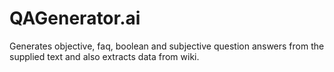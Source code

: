 # QAGenerator.ai
Generates objective, faq, boolean and subjective question answers from the supplied text and also extracts data from wiki.
